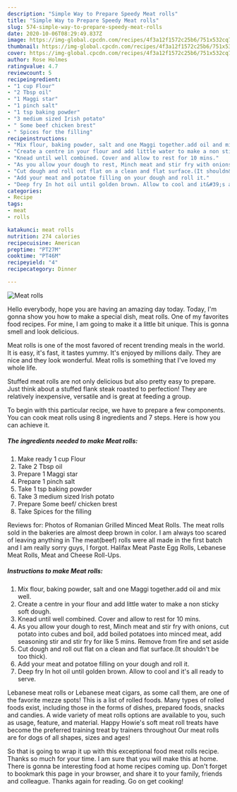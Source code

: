 ```yaml
---
description: "Simple Way to Prepare Speedy Meat rolls"
title: "Simple Way to Prepare Speedy Meat rolls"
slug: 574-simple-way-to-prepare-speedy-meat-rolls
date: 2020-10-06T08:29:49.837Z
image: https://img-global.cpcdn.com/recipes/4f3a12f1572c25b6/751x532cq70/meat-rolls-recipe-main-photo.jpg
thumbnail: https://img-global.cpcdn.com/recipes/4f3a12f1572c25b6/751x532cq70/meat-rolls-recipe-main-photo.jpg
cover: https://img-global.cpcdn.com/recipes/4f3a12f1572c25b6/751x532cq70/meat-rolls-recipe-main-photo.jpg
author: Rose Holmes
ratingvalue: 4.7
reviewcount: 5
recipeingredient:
- "1 cup Flour"
- "2 Tbsp oil"
- "1 Maggi star"
- "1 pinch salt"
- "1 tsp baking powder"
- "3 medium sized Irish potato"
- " Some beef chicken brest"
- " Spices for the filling"
recipeinstructions:
- "Mix flour, baking powder, salt and one Maggi together.add oil and mix well."
- "Create a centre in your flour and add little water to make a non sticky soft dough."
- "Knead until well combined. Cover and allow to rest for 10 mins."
- "As you allow your dough to rest, Minch meat and stir fry with onions, cut potato into cubes and boil, add boiled potatoes into minced meat, add seasoning stir and stir fry for like 5 mins. Remove from fire and set aside"
- "Cut dough and roll out flat on a clean and flat surface.(It shouldn&#39;t be too thick)."
- "Add your meat and potatoe filling on your dough and roll it."
- "Deep fry In hot oil until golden brown. Allow to cool and it&#39;s all ready to serve."
categories:
- Recipe
tags:
- meat
- rolls

katakunci: meat rolls 
nutrition: 274 calories
recipecuisine: American
preptime: "PT27M"
cooktime: "PT46M"
recipeyield: "4"
recipecategory: Dinner

---
```



![Meat rolls](https://img-global.cpcdn.com/recipes/4f3a12f1572c25b6/751x532cq70/meat-rolls-recipe-main-photo.jpg)

Hello everybody, hope you are having an amazing day today. Today, I'm gonna show you how to make a special dish, meat rolls. One of my favorites food recipes. For mine, I am going to make it a little bit unique. This is gonna smell and look delicious.

Meat rolls is one of the most favored of recent trending meals in the world. It is easy, it's fast, it tastes yummy. It's enjoyed by millions daily. They are nice and they look wonderful. Meat rolls is something that I've loved my whole life.

Stuffed meat rolls are not only delicious but also pretty easy to prepare. Just think about a stuffed flank steak roasted to perfection! They are relatively inexpensive, versatile and is great at feeding a group.


To begin with this particular recipe, we have to prepare a few components. You can cook meat rolls using 8 ingredients and 7 steps. Here is how you can achieve it.

<!--inarticleads1-->

##### The ingredients needed to make Meat rolls:

1. Make ready 1 cup Flour
1. Take 2 Tbsp oil
1. Prepare 1 Maggi star
1. Prepare 1 pinch salt
1. Take 1 tsp baking powder
1. Take 3 medium sized Irish potato
1. Prepare  Some beef/ chicken brest
1. Take  Spices for the filling


Reviews for: Photos of Romanian Grilled Minced Meat Rolls. The meat rolls sold in the bakeries are almost deep brown in color. I am always too scared of leaving anything in The meat(beef) rolls were all made in the first batch and I am really sorry guys, I forgot. Halifax Meat Paste Egg Rolls, Lebanese Meat Rolls, Meat and Cheese Roll-Ups. 

<!--inarticleads2-->

##### Instructions to make Meat rolls:

1. Mix flour, baking powder, salt and one Maggi together.add oil and mix well.
1. Create a centre in your flour and add little water to make a non sticky soft dough.
1. Knead until well combined. Cover and allow to rest for 10 mins.
1. As you allow your dough to rest, Minch meat and stir fry with onions, cut potato into cubes and boil, add boiled potatoes into minced meat, add seasoning stir and stir fry for like 5 mins. Remove from fire and set aside
1. Cut dough and roll out flat on a clean and flat surface.(It shouldn&#39;t be too thick).
1. Add your meat and potatoe filling on your dough and roll it.
1. Deep fry In hot oil until golden brown. Allow to cool and it&#39;s all ready to serve.


Lebanese meat rolls or Lebanese meat cigars, as some call them, are one of the favorite mezze spots! This is a list of rolled foods. Many types of rolled foods exist, including those in the forms of dishes, prepared foods, snacks and candies. A wide variety of meat rolls options are available to you, such as usage, feature, and material. Happy Howie&#39;s soft meat roll treats have become the preferred training treat by trainers throughout Our meat rolls are for dogs of all shapes, sizes and ages! 

So that is going to wrap it up with this exceptional food meat rolls recipe. Thanks so much for your time. I am sure that you will make this at home. There is gonna be interesting food at home recipes coming up. Don't forget to bookmark this page in your browser, and share it to your family, friends and colleague. Thanks again for reading. Go on get cooking!
